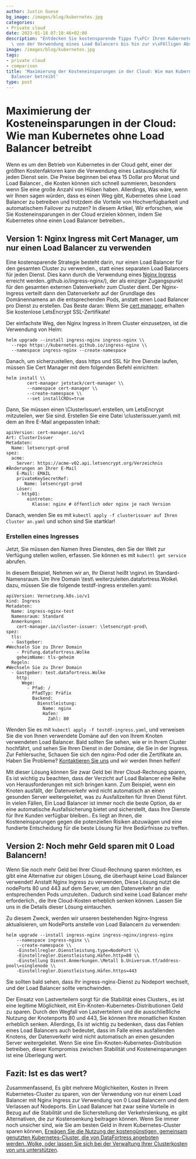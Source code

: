 ```yaml
---
author: Justin Guese
bg_image: /images/blog/kubernetes.jpg
categories:
- Private cloud
date: 2023-01-18 07:10:46+02:00
description: "Entdecken Sie kostensparende Tipps f\xFCr Ihren Kubernetes-Cluster,\
  \ von der Verwendung eines Load Balancers bis hin zur v\xF6lligen Abschaffung."
image: /images/blog/kubernetes.jpg
tags:
- private cloud
- comparison
title: 'Maximierung der Kosteneinsparungen in der Cloud: Wie man Kubernetes ohne Load
  Balancer betreibt'
type: post
---
```



# Maximierung der Kosteneinsparungen in der Cloud: Wie man Kubernetes ohne Load Balancer betreibt

Wenn es um den Betrieb von Kubernetes in der Cloud geht, einer der größten Kostenfaktoren kann die Verwendung eines Lastausgleichs für jeden Dienst sein. Die Preise beginnen bei etwa 15 Dollar pro Monat und Load Balancer., die Kosten können sich schnell summieren, besonders wenn Sie eine große Anzahl von Hülsen haben. Allerdings, Was wäre, wenn wir Ihnen sagen würden, dass es einen Weg gibt, Kubernetes ohne Load Balancer zu betreiben und trotzdem die Vorteile von Hochverfügbarkeit und automatischem Failover zu nutzen? In diesem Artikel, Wir erforschen, wie Sie Kosteneinsparungen in der Cloud erzielen können, indem Sie Kubernetes ohne einen Load Balancer betreiben..

## Version 1: Nginx Ingress mit Cert Manager, um nur einen Load Balancer zu verwenden

Eine kostensparende Strategie besteht darin, nur einen Load Balancer für den gesamten Cluster zu verwenden., statt eines separaten Load Balancers für jeden Dienst. Dies kann durch die Verwendung eines [Nginx Ingress](https://kubernetes) erreicht werden..github.io/ingress-nginx/), der als einziger Zugangspunkt für den gesamten externen Datenverkehr zum Cluster dient. Der Nginx-Ingress verteilt dann den Datenverkehr auf der Grundlage des Domänennamens an die entsprechenden Pods, anstatt einen Load Balancer pro Dienst zu erstellen.
Das Beste daran: Wenn Sie [cert manager](https://cert-manager.io/docs/installation/helm/), erhalten Sie kostenlose LetsEncrypt SSL-Zertifikate!

Der einfachste Weg, den Nginx Ingress in Ihrem Cluster einzusetzen, ist die Verwendung von Helm:

```
helm upgrade --install ingress-nginx ingress-nginx \\
  --repo https://kubernetes.github.io/ingress-nginx \\
  --namespace ingress-nginx --create-namespace
```

Danach, um sicherzustellen, dass https und SSL für Ihre Dienste laufen, müssen Sie Cert Manager mit dem folgenden Befehl einrichten:

```
helm install \\
        cert-manager jetstack/cert-manager \\
        --namespace cert-manager \\
        --create-namespace \\
        --set installCRDs=true
```

Dann, Sie müssen einen \ClusterIssuer\ erstellen, um LetsEncrypt mitzuteilen, wer Sie sind. Erstellen Sie eine Datei \clusterissuer.yaml\ mit dem an Ihre E-Mail angepassten Inhalt:

```
apiVersion: cert-manager.io/v1
Art: ClusterIssuer
Metadaten:
  Name: letsencrypt-prod
spez:
  acme:
    Server: https://acme-v02.api.letsencrypt.org/Verzeichnis
#Änderungen an Ihrer E-Mail
    E-Mail: EMAIL
    privateKeySecretRef:
       Name: letsencrypt-prod
    Löser:
    - http01:
        eintreten:
          Klasse: nginx # öffentlich oder nginx je nach Version
```

Danach, wenden Sie es mit `kubectl apply -f clusterissuer auf Ihren Cluster an.yaml` und schon sind Sie startklar!

### Erstellen eines Ingresses

Jetzt, Sie müssen den Namen Ihres Dienstes, den Sie der Welt zur Verfügung stellen wollen, erfassen. Sie können es mit `kubectl get service` abrufen.

In diesem Beispiel, Nehmen wir an, Ihr Dienst heißt \nginx\ im Standard-Namensraum. Um Ihre Domain \test\ weiterzuleiten.datafortress.Wolke\ dazu, müssen Sie die folgende testdf-ingress erstellen.yaml:

```
apiVersion: Vernetzung.k8s.io/v1
kind: Ingress
Metadaten:
  Name: ingress-nginx-test
  Namensraum: Standard
  Anmerkungen:
    cert-manager.io/cluster-issuer: \letsencrypt-prod\
spez:
  tls:
  - Gastgeber:
#Wechseln Sie zu Ihrer Domain
    - Prüfung.datafortress.Wolke
    geheimName: tls-geheim
  Regeln:
#Wechseln Sie zu Ihrer Domain
  - Gastgeber: test.datafortress.Wolke
    http:
      Wege:
        - Pfad: /
          PfadTyp: Präfix
          Backend:
            Dienstleistung:
              Name: nginx
              Hafen:
                Zahl: 80
```

Wenden Sie es mit `kubectl apply -f testdf-ingress.yaml`, und verweisen Sie die von Ihnen verwendete Domäne auf den von Ihrem Knoten verwendeten Load Balancer. Bald sollten Sie sehen, wie er in Ihrem Cluster hochfährt, und sehen Sie Ihren Dienst in der Domäne, die Sie in der Ingress. 
Zur Fehlersuche, Schauen Sie sich den nginx-Pod oder die Zertifikate an. 
Haben Sie Probleme? [Kontaktieren Sie uns](/Kontakt) und wir werden Ihnen helfen!

Mit dieser Lösung können Sie zwar Geld bei Ihrer Cloud-Rechnung sparen, Es ist wichtig zu beachten, dass der Verzicht auf Load Balancer eine Reihe von Herausforderungen mit sich bringen kann. Zum Beispiel, wenn ein Knoten ausfällt, der Datenverkehr wird nicht automatisch an einen gesunden Server weitergeleitet, was zu Ausfallzeiten für Ihren Dienst führt. In vielen Fällen, Ein Load Balancer ist immer noch die beste Option, da er eine automatische Ausfallsicherung bietet und sicherstellt, dass Ihre Dienste für Ihre Kunden verfügbar bleiben.. Es liegt an Ihnen, die Kosteneinsparungen gegen die potenziellen Risiken abzuwägen und eine fundierte Entscheidung für die beste Lösung für Ihre Bedürfnisse zu treffen.

## Version 2: Noch mehr Geld sparen mit 0 Load Balancern!

Wenn Sie noch mehr Geld bei Ihrer Cloud-Rechnung sparen möchten, es gibt eine Alternative zur obigen Lösung, die überhaupt keine Load Balancer verwendet! Anstatt Nginx Ingress zu verwenden, Diese Lösung nutzt die nodePorts 80 und 443 auf dem Server, um den Datenverkehr an die entsprechenden Pods umzuleiten.. Dadurch sind keine Load Balancer mehr erforderlich., die Ihre Cloud-Kosten erheblich senken können. Lassen Sie uns in die Details dieser Lösung eintauchen.

Zu diesem Zweck, werden wir unseren bestehenden Nginx-Ingress aktualisieren, um NodePorts anstelle von Load Balancern zu verwenden:

```
helm upgrade --install ingress-nginx ingress-nginx/ingress-nginx
    --namespace ingress-nginx \\
    --create-namespace \\
    -Einstellregler.Dienstleistung.type=NodePort \\
    -Einstellregler.Dienstleistung.Häfen.http=80 \\
    -Einstellung Dienst.Anmerkungen.\Metall b.Universum.tf/address-pool\=singlenode \\
    -Einstellregler.Dienstleistung.Häfen.https=443
```

Sie sollten bald sehen, dass Ihr ingress-nginx-Dienst zu Nodeport wechselt, und der Load Balancer sollte verschwinden. 

Der Einsatz von Lastverteilern sorgt für die Stabilität eines Clusters., es ist eine legitime Möglichkeit, mit Ein-Knoten-Kubernetes-Distributionen Geld zu sparen. Durch den Wegfall von Lastverteilern und die ausschließliche Nutzung der Knotenports 80 und 443, Sie können Ihre monatlichen Kosten erheblich senken. Allerdings, Es ist wichtig zu bedenken, dass das Fehlen eines Load Balancers auch bedeutet, dass im Falle eines ausfallenden Knotens, der Datenverkehr wird nicht automatisch an einen gesunden Server weitergeleitet. Wenn Sie eine Ein-Knoten-Kubernetes-Distribution betreiben, dieser Kompromiss zwischen Stabilität und Kosteneinsparungen ist eine Überlegung wert.

## Fazit: Ist es das wert?

Zusammenfassend, Es gibt mehrere Möglichkeiten, Kosten in Ihrem Kubernetes-Cluster zu sparen, von der Verwendung von nur einem Load Balancer mit Nginx Ingress zur Verwendung von 0 Load Balancern und dem Verlassen auf Nodeports. Ein Load Balancer hat zwar seine Vorteile in Bezug auf die Stabilität und die Sicherstellung der Verkehrslenkung, es gibt Alternativen, die zur Kostensenkung beitragen können. Wenn Sie immer noch unsicher sind, wie Sie am besten Geld in Ihrem Kubernetes-Cluster sparen können, [Erwägen Sie die Nutzung der kostengünstigen, gemeinsam genutzten Kubernetes-Cluster, die von DataFortress angeboten werden..Wolke, oder lassen Sie sich bei der Verwaltung Ihrer Clusterkosten von uns unterstützen](/Kontakt).